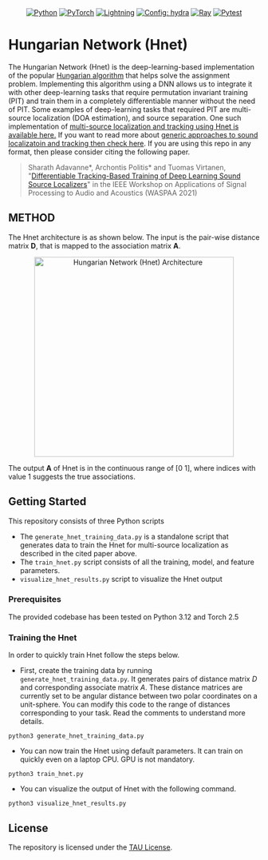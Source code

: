 <div align="center">
<a href="https://www.python.org/"><img alt="Python" src="https://img.shields.io/badge/Python-3.12-3776AB?style=for-the-badge&logo=python&logoColor=white"></a>
<a href="https://pytorch.org"><img alt="PyTorch" src="https://img.shields.io/badge/-Pytorch 2.4-ee4c2c?style=for-the-badge&logo=pytorch&logoColor=white"></a>
<a href="https://pytorchlightning.ai/"><img alt="Lightning" src="https://img.shields.io/badge/-Lightning 2.4-792ee5?style=for-the-badge&logo=lightning&logoColor=white"></a>
<a href="https://hydra.cc/"><img alt="Config: hydra" src="https://img.shields.io/badge/-🐙 hydra 1.3-89b8cd?style=for-the-badge&logo=hydra&logoColor=white"></a>
<a href="https://docs.ray.io/en/latest/tune/"><img alt="Ray" src="https://img.shields.io/badge/Ray 2.40-blue?style=for-the-badge&logo=ray&logoColor=cyan"></a>
<a href="https://github.com/aimhubio/aim"><img alt="Pytest" src="https://img.shields.io/badge/Pytest 8.3-gray?style=for-the-badge&logo=pytest&logoColor=green"></a>
</div>

# Hungarian Network (Hnet)

The Hungarian Network (Hnet) is the deep-learning-based implementation of the popular [Hungarian algorithm](https://en.wikipedia.org/wiki/Hungarian_algorithm) that helps solve the assignment problem. Implementing this algorithm using a DNN allows us to integrate it with other deep-learning tasks that require permutation invariant training (PIT) and train them in a completely differentiable manner without the need of PIT. Some examples of deep-learning tasks that required PIT are multi-source localization (DOA estimation), and source separation. One such implementation of [multi-source localization and tracking using Hnet is available here.](https://github.com/sharathadavanne/doa-net) If you want to read more about [generic approaches to sound localizatoin and tracking then check here](https://www.aane.in/research/computational-audio-scene-analysis-casa/sound-event-localization-and-tracking). If you are using this repo in any format, then please consider citing the following paper. 

> Sharath Adavanne*, Archontis Politis* and Tuomas Virtanen, "[Differentiable Tracking-Based Training of Deep Learning Sound Source Localizers](https://arxiv.org/pdf/2111.00030.pdf)" in the IEEE Workshop on Applications of Signal Processing to Audio and Acoustics (WASPAA 2021)

## METHOD
 
The Hnet architecture is as shown below. The input is the pair-wise distance matrix **D**, that is mapped to the association matrix **A**. 

<p align="center">
   <img src="https://github.com/sharathadavanne/hungarian-net/blob/master/images/HungarianNet.png" width="400" title="Hungarian Network (Hnet) Architecture">
</p>

The output **A** of Hnet is in the continuous range of [0 1], where indices with value 1 suggests the true associations. 


## Getting Started

This repository consists of three Python scripts 
* The `generate_hnet_training_data.py` is a standalone script that generates data to train the Hnet for multi-source localization as described in the cited paper above. 
* The `train_hnet.py` script consists of all the training, model, and feature parameters. 
* `visualize_hnet_results.py` script to visualize the Hnet output
 

### Prerequisites

The provided codebase has been tested on Python 3.12 and Torch 2.5


### Training the Hnet

In order to quickly train Hnet follow the steps below.
* First, create the training data by running `generate_hnet_training_data.py`. It generates pairs of distance matrix *D* and corresponding associate matrix *A*. These distance matrices are currently set to be angular distance between two polar coordinates on a unit-sphere. You can modify this code to the range of distances corresponding to your task. Read the comments to understand more details.

```
python3 generate_hnet_training_data.py
```

* You can now train the Hnet using default parameters. It can train on quickly even on a laptop CPU. GPU is not mandatory.
```
python3 train_hnet.py
```

* You can visualize the output of Hnet with the following command. 
```
python3 visualize_hnet_results.py
```

## License
The repository is licensed under the [TAU License](LICENSE.md).
